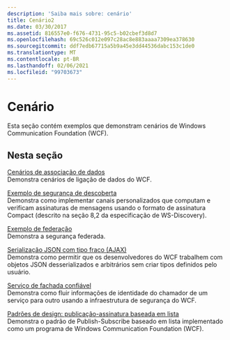 ```yaml
---
description: 'Saiba mais sobre: cenário'
title: Cenário2
ms.date: 03/30/2017
ms.assetid: 816557e0-f676-4731-95c5-b02cbef3d8d7
ms.openlocfilehash: 69c526c012e097c28ac8e883aaaa7309ea378630
ms.sourcegitcommit: ddf7edb67715a5b9a45e3dd44536dabc153c1de0
ms.translationtype: MT
ms.contentlocale: pt-BR
ms.lasthandoff: 02/06/2021
ms.locfileid: "99703673"
---
```

# <a name="scenario"></a>Cenário

Esta seção contém exemplos que demonstram cenários de Windows Communication Foundation (WCF).  
  
## <a name="in-this-section"></a>Nesta seção  

 [Cenários de associação de dados](data-binding-scenarios.md)  
 Demonstra cenários de ligação de dados do WCF.  
  
 [Exemplo de segurança de descoberta](discovery-security-sample.md)  
 Demonstra como implementar canais personalizados que computam e verificam assinaturas de mensagens usando o formato de assinatura Compact (descrito na seção 8,2 da especificação de WS-Discovery).  
  
 [Exemplo de federação](federation-sample.md)  
 Demonstra a segurança federada.  
  
 [Serialização JSON com tipo fraco (AJAX)](weakly-typed-json-serialization-sample.md)  
 Demonstra como permitir que os desenvolvedores do WCF trabalhem com objetos JSON desserializados e arbitrários sem criar tipos definidos pelo usuário.  
  
 [Serviço de fachada confiável](trusted-facade-service.md)  
 Demonstra como fluir informações de identidade do chamador de um serviço para outro usando a infraestrutura de segurança do WCF.  
  
 [Padrões de design: publicação-assinatura baseada em lista](design-patterns-list-based-publish-subscribe.md)  
 Demonstra o padrão de Publish-Subscribe baseado em lista implementado como um programa de Windows Communication Foundation (WCF).
